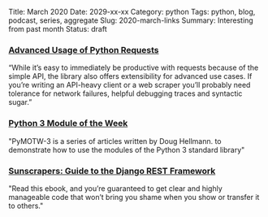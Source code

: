 Title: March 2020
Date: 2029-xx-xx
Category: python
Tags: python, blog, podcast, series, aggregate
Slug: 2020-march-links
Summary: Interesting from past month 
Status: draft


### [Advanced Usage of Python Requests](https://findwork.dev/blog/advanced-usage-python-requests-timeouts-retries-hooks/)

“While it’s easy to immediately be productive with requests because of the simple API, the library also offers extensibility for advanced use cases. If you’re writing an API-heavy client or a web scraper you’ll probably need tolerance for network failures, helpful debugging traces and syntactic sugar.”


### [Python 3 Module of the Week](https://pymotw.com/3/#)

"PyMOTW-3 is a series of articles written by Doug Hellmann. to demonstrate how to use the modules of the Python 3 standard library"


### [Sunscrapers: Guide to the Django REST Framework](https://sunscrapers.com/ebook/how-to-create-a-rest-api-for-django-projects/)

"Read this ebook, and you’re guaranteed to get clear and highly manageable code that won’t bring you shame when you show or transfer it to others."
